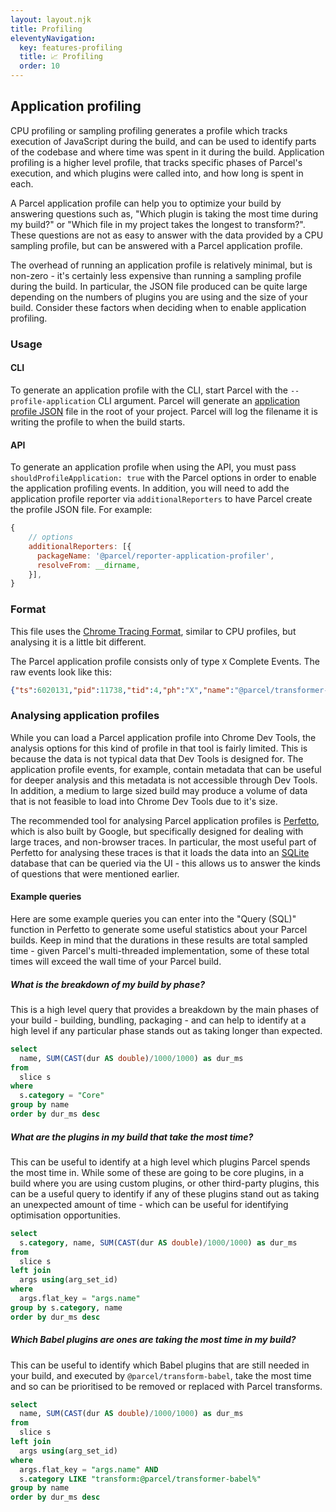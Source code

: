 ```yaml
---
layout: layout.njk
title: Profiling
eleventyNavigation:
  key: features-profiling
  title: 📈 Profiling
  order: 10
---
```


## Application profiling

CPU profiling or sampling profiling generates a profile which tracks execution of JavaScript during the build, and can be used to identify parts of the codebase and where time was spent in it during the build. Application profiling is a higher level profile, that tracks specific phases of Parcel's execution, and which plugins were called into, and how long is spent in each.

A Parcel application profile can help you to optimize your build by answering questions such as, "Which plugin is taking the most time during my build?" or "Which file in my project takes the longest to transform?". These questions are not as easy to answer with the data provided by a CPU sampling profile, but can be answered with a Parcel application profile.

The overhead of running an application profile is relatively minimal, but is non-zero - it's certainly less expensive than running a sampling profile during the build. In particular, the JSON file produced can be quite large depending on the numbers of plugins you are using and the size of your build. Consider these factors when deciding when to enable application profiling.

### Usage

#### CLI

To generate an application profile with the CLI, start Parcel with the `--profile-application` CLI argument. Parcel will generate an [application profile JSON](#format) file in the root of your project. Parcel will log the filename it is writing the profile to when the build starts.

#### API

To generate an application profile when using the API, you must pass `shouldProfileApplication: true` with the Parcel options in order to enable the application profiling events. In addition, you will need to add the application profile reporter via `additionalReporters` to have Parcel create the profile JSON file. For example:

```js
{
    // options
    additionalReporters: [{
      packageName: '@parcel/reporter-application-profiler',
      resolveFrom: __dirname,
    }],
}
```

### Format

This file uses the [Chrome Tracing Format](https://docs.google.com/document/d/1CvAClvFfyA5R-PhYUmn5OOQtYMH4h6I0nSsKchNAySU/preview), similar to CPU profiles, but analysing it is a little bit different.

The Parcel application profile consists only of type `X` Complete Events. The raw events look like this:

```json
{"ts":6020131,"pid":11738,"tid":4,"ph":"X","name":"@parcel/transformer-js","cat":"transform","args":{"name":"src/index.html"},"dur":11642},
```

### Analysing application profiles

While you can load a Parcel application profile into Chrome Dev Tools, the analysis options for this kind of profile in that tool is fairly limited. This is because the data is not typical data that Dev Tools is designed for. The application profile events, for example, contain metadata that can be useful for deeper analysis and this metadata is not accessible through Dev Tools. In addition, a medium to large sized build may produce a volume of data that is not feasible to load into Chrome Dev Tools due to it's size.

The recommended tool for analysing Parcel application profiles is [Perfetto](https://ui.perfetto.dev/), which is also built by Google, but specifically designed for dealing with large traces, and non-browser traces. In particular, the most useful part of Perfetto for analysing these traces is that it loads the data into an [SQLite](https://www.sqlite.org/index.html) database that can be queried via the UI - this allows us to answer the kinds of questions that were mentioned earlier.

#### Example queries

Here are some example queries you can enter into the "Query (SQL)" function in Perfetto to generate some useful statistics about your Parcel builds. Keep in mind that the durations in these results are total sampled time - given Parcel's multi-threaded implementation, some of these total times will exceed the wall time of your Parcel build.

##### What is the breakdown of my build by phase?

This is a high level query that provides a breakdown by the main phases of your build - building, bundling, packaging - and can help to identify at a high level if any particular phase stands out as taking longer than expected.

```sql
select
  name, SUM(CAST(dur AS double)/1000/1000) as dur_ms
from
  slice s
where
  s.category = "Core"
group by name
order by dur_ms desc
```

##### What are the plugins in my build that take the most time?

This can be useful to identify at a high level which plugins Parcel spends the most time in. While some of these are going to be core plugins, in a build where you are using custom plugins, or other third-party plugins, this can be a useful query to identify if any of these plugins stand out as taking an unexpected amount of time - which can be useful for identifying optimisation opportunities.

```sql
select
  s.category, name, SUM(CAST(dur AS double)/1000/1000) as dur_ms
from
  slice s
left join
  args using(arg_set_id)
where
  args.flat_key = "args.name"
group by s.category, name
order by dur_ms desc
```

##### Which Babel plugins are ones are taking the most time in my build?

This can be useful to identify which Babel plugins that are still needed in your build, and executed by `@parcel/transform-babel`, take the most time and so can be prioritised to be removed or replaced with Parcel transforms.

```sql
select
  name, SUM(CAST(dur AS double)/1000/1000) as dur_ms
from
  slice s
left join
  args using(arg_set_id)
where
  args.flat_key = "args.name" AND
  s.category LIKE "transform:@parcel/transformer-babel%"
group by name
order by dur_ms desc
```
